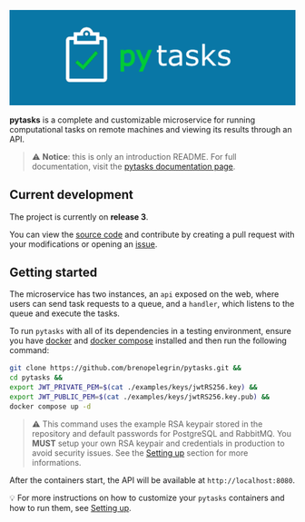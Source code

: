 ![pytasks logo](https://github.com/brenopelegrin/pytasks/blob/master/docs/img/pytasks.png?raw=true)

**pytasks** is a complete and customizable microservice for running computational tasks on remote machines and viewing its results through an API. 

> ⚠  **Notice**: this is only an introduction README. For full documentation, visit the [pytasks documentation page](https://brenopelegrin.github.io/pytasks/).

## Current development

The project is currently on **release 3**.

You can view the [source code](https://github.com/brenopelegrin/pytasks) and contribute by creating a pull request with your modifications or opening an [issue](https://github.com/brenopelegrin/pytasks/issues).

## Getting started

The microservice has two instances, an ``api`` exposed on the web, where users can send task requests to a queue, and a ``handler``, which listens to the queue and execute the tasks.

To run ``pytasks`` with all of its dependencies in a testing environment, ensure you have [docker](https://docs.docker.com/engine/install/) and [docker compose](https://docs.docker.com/compose/install/) installed and then run the following command:

```bash
git clone https://github.com/brenopelegrin/pytasks.git &&
cd pytasks &&
export JWT_PRIVATE_PEM=$(cat ./examples/keys/jwtRS256.key) &&
export JWT_PUBLIC_PEM=$(cat ./examples/keys/jwtRS256.key.pub) &&
docker compose up -d
```

> ⚠ This command uses the example RSA keypair stored in the repository and default passwords for PostgreSQL and RabbitMQ. You **MUST** setup your own RSA keypair and credentials in production to avoid security issues. See the [Setting up](https://brenopelegrin.github.io/pytasks/setup) section for more informations.

After the containers start, the API will be available at ``http://localhost:8080``.

💡  For more instructions on how to customize your ``pytasks`` containers and how to run them, see [Setting up](https://brenopelegrin.github.io/pytasks/setup).
